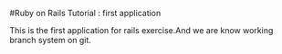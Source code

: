 #Ruby on Rails Tutorial : first application

This is the first application for rails exercise.And we are know working branch system on git.